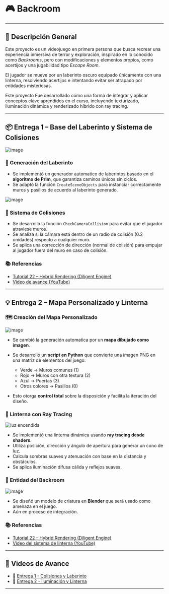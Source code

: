 # 🎮 Backroom
---

## 🧩 Descripción General

Este proyecto es un videojuego en primera persona que busca recrear una experiencia inmersiva de terror y exploración, inspirado en lo conocido como *Backrooms*, pero con modificaciones y elementos propios, como acertijos y una jugabilidad tipo *Escape Room*.

El jugador se mueve por un laberinto oscuro equipado únicamente con una linterna, resolviendo acertijos e intentando evitar ser atrapado por entidades misteriosas.

Este proyecto Fue desarrollado como una forma de integrar y aplicar conceptos clave aprendidos en el curso, incluyendo texturizado, iluminación dinámica y renderizado híbrido con ray tracing.

---

## 📦 Entrega 1 – Base del Laberinto y Sistema de Colisiones
![image](https://github.com/user-attachments/assets/fdd866f2-a518-4d7c-b3a1-d70ca2d64574)

### 🧱 Generación del Laberinto

* Se implementó un generador automatico de laberintos basado en el **algoritmo de Prim**, que garantiza caminos únicos sin ciclos.
* Se adaptó la función `CreateSceneObjects` para instanciar correctamente muros y pasillos de acuerdo al laberinto generado.

![image](https://github.com/user-attachments/assets/1a62e8b2-4a04-4d01-b44e-36dc1a32467e)


### 🚧 Sistema de Colisiones

* Se desarrolló la función `CheckCameraCollision` para evitar que el jugador atraviese muros.
* Se analiza si la cámara está dentro de un radio de colisión (0.2 unidades) respecto a cualquier muro.
* Se aplica una corrección de dirección (normal de colisión) para empujar al jugador fuera del muro en caso de colisión.

### 📚 Referencias

* [Tutorial 22 – Hybrid Rendering (Diligent Engine)](https://github.com/DiligentGraphics/DiligentSamples/tree/master/Tutorials/Tutorial22_HybridRendering)
* [Video de avance (YouTube)](https://youtu.be/lC0jSxF-vkE?si=4t-4PwDTEAKh02iw)

---

## 💡 Entrega 2 – Mapa Personalizado y Linterna 

### 🗺️ Creación del Mapa Personalizado
![image](https://github.com/user-attachments/assets/a951a9bf-f99e-4f1d-862e-994a00ff9ac1)

* Se cambió la generación automatica por un **mapa dibujado como imagen**.
* Se desarrolló un **script en Python** que convierte una imagen PNG en una matriz de elementos del juego:

  * Verde → Muros comunes (1)
  * Rojo → Muros con otra textura (2)
  * Azul → Puertas (3)
  * Otros colores → Pasillos (0)

* Esto otorga **control total** sobre la disposición y facilita la iteración del diseño.

### 🔦 Linterna con Ray Tracing

![luz encendida](https://github.com/user-attachments/assets/6dc7432d-4c23-4d88-9967-2bdd1144f2cd)

* Se implementó una linterna dinámica usando **ray tracing desde shaders**.
* Utiliza posición, dirección y ángulo de apertura para generar un cono de luz.
* Calcula sombras suaves y atenuación con base en la distancia y obstáculos.
* Se aplica iluminación difusa cálida y reflejos suaves.

### 👾 Entidad del Backroom
![image](https://github.com/user-attachments/assets/0a60db06-3d49-4da7-a6ab-0b68e0fede6c)

* Se diseñó un modelo de criatura en **Blender** que será usado como amenaza en el juego.
* Aún en proceso de integración.

### 📚 Referencias

* [Tutorial 22 – Hybrid Rendering (Diligent Engine)](https://github.com/DiligentGraphics/DiligentSamples/tree/master/Tutorials/Tutorial22_HybridRendering)
* [Video del sistema de linterna (YouTube)](https://youtu.be/JdZTg8ME6Pg)

---

## 📼 Videos de Avance

* 🎥 [Entrega 1 - Colisiones y Laberinto](https://youtu.be/lC0jSxF-vkE?si=4t-4PwDTEAKh02iw)
* 🎥 [Entrega 2 - Iluminación y Linterna](https://youtu.be/JdZTg8ME6Pg)

---
